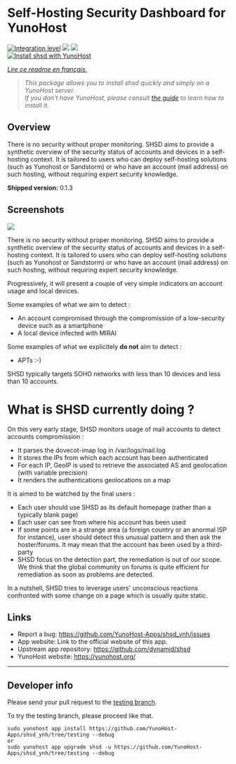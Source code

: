 # Self-Hosting Security Dashboard for YunoHost

[![Integration level](https://dash.yunohost.org/integration/shsd.svg)](https://dash.yunohost.org/appci/app/shsd) ![](https://ci-apps.yunohost.org/ci/badges/shsd.status.svg) ![](https://ci-apps.yunohost.org/ci/badges/shsd.maintain.svg)  
[![Install shsd with YunoHost](https://install-app.yunohost.org/install-with-yunohost.svg)](https://install-app.yunohost.org/?app=shsd)

*[Lire ce readme en français.](./README_fr.md)*

> *This package allows you to install shsd quickly and simply on a YunoHost server.  
If you don't have YunoHost, please consult [the guide](https://yunohost.org/#/install) to learn how to install it.*

## Overview
There is no security without proper monitoring. SHSD aims to provide a synthetic overview of the security status of accounts and devices in a self-hosting context. It is tailored to users who can deploy self-hosting solutions (such as Yunohost or Sandstorm) or who have an account (mail address) on such hosting, without requiring expert security knowledge.

**Shipped version:** 0.1.3

## Screenshots

![](https://github.com/dynamid/shsd/blob/master/doc/screenshot.png)

There is no security without proper monitoring. SHSD aims to provide a synthetic overview of the security status of accounts and devices in a self-hosting context. It is tailored to users who can deploy self-hosting solutions (such as Yunohost or Sandstorm) or who have an account (mail address) on such hosting, without requiring expert security knowledge.

Progressively, it will present a couple of very simple indicators on account usage and local devices.

Some examples of what we aim to detect :

* An account compromised through the compromission of a low-security device such as a smartphone
* A local device infected with MIRAI

Some examples of what we explicitely **do not** aim to detect :

* APTs :-)

SHSD typically targets SOHO networks with less than 10 devices and less than 10 accounts.

# What is SHSD currently doing ?

On this very early stage, SHSD monitors usage of mail accounts to detect accounts compromission :

* It parses the dovecot-imap log in /var/logs/mail.log
* It stores the IPs from which each account has been authenticated
* For each IP, GeoIP is used to retrieve the associated AS and geolocation (with variable precision)
* It renders the authentications geolocations on a map

It is aimed to be watched by the final users :

* Each user should use SHSD as its default homepage (rather than a typically blank page)
* Each user can see from where his account has been used
* If some points are in a strange area (a foreign country or an anormal ISP for instance), user should detect this unusual pattern and then ask the hoster/forums. It may mean that the account has been used by a third-party
* SHSD focus on the detection part, the remediation is out of our scope. We think that the global community on forums is quite efficient for remediation as soon as problems are detected.

 In a nutshell, SHSD tries to leverage users' unconscious reactions confronted with some change on a page which is usually quite static.


## Links

 * Report a bug: https://github.com/YunoHost-Apps/shsd_ynh/issues
 * App website: Link to the official website of this app.
 * Upstream app repository: https://github.com/dynamid/shsd
 * YunoHost website: https://yunohost.org/

---

## Developer info

Please send your pull request to the [testing branch](https://github.com/YunoHost-Apps/shsd_ynh/tree/testing).

To try the testing branch, please proceed like that.
```
sudo yunohost app install https://github.com/YunoHost-Apps/shsd_ynh/tree/testing --debug
or
sudo yunohost app upgrade shsd -u https://github.com/YunoHost-Apps/shsd_ynh/tree/testing --debug
```

